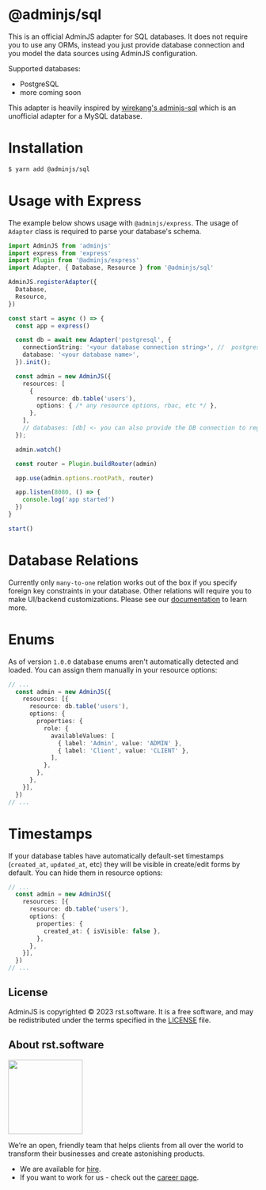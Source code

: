 # @adminjs/sql

This is an official AdminJS adapter for SQL databases. It does not require you to use any ORMs, instead you just provide database connection and you model the data sources using AdminJS configuration.

Supported databases:
- PostgreSQL
- more coming soon

This adapter is heavily inspired by [wirekang's adminjs-sql](https://github.com/wirekang/adminjs-sql) which is an unofficial adapter for a MySQL database.

# Installation

```bash
$ yarn add @adminjs/sql
```

# Usage with Express

The example below shows usage with `@adminjs/express`. The usage of `Adapter` class is required to parse your database's schema.

```typescript
import AdminJS from 'adminjs'
import express from 'express'
import Plugin from '@adminjs/express'
import Adapter, { Database, Resource } from '@adminjs/sql'

AdminJS.registerAdapter({
  Database,
  Resource,
})

const start = async () => {
  const app = express()

  const db = await new Adapter('postgresql', {
    connectionString: '<your database connection string>', //  postgresql://[user]:[password]@[netloc]:[port]/[dbname]
    database: '<your database name>',
  }).init();

  const admin = new AdminJS({
    resources: [
      {
        resource: db.table('users'),
        options: { /* any resource options, rbac, etc */ },
      },
    ],
    // databases: [db] <- you can also provide the DB connection to register all tables at once
  });

  admin.watch()

  const router = Plugin.buildRouter(admin)

  app.use(admin.options.rootPath, router)

  app.listen(8080, () => {
    console.log('app started')
  })
}

start()
```

# Database Relations

Currently only `many-to-one` relation works out of the box if you specify foreign key constraints in your database. Other relations will require you to make UI/backend customizations. Please see our [documentation](https://docs.adminjs.co) to learn more.

# Enums

As of version `1.0.0` database enums aren't automatically detected and loaded. You can assign them manually in your resource options:

```typescript
// ...
  const admin = new AdminJS({
    resources: [{
      resource: db.table('users'),
      options: {
        properties: {
          role: {
            availableValues: [
              { label: 'Admin', value: 'ADMIN' },
              { label: 'Client', value: 'CLIENT' },
            ],
          },
        },
      },
    }],
  })
// ...
```

# Timestamps

If your database tables have automatically default-set timestamps (`created_at`, `updated_at`, etc) they will be visible in create/edit forms by default. You can hide them in resource options:

```typescript
// ...
  const admin = new AdminJS({
    resources: [{
      resource: db.table('users'),
      options: {
        properties: {
          created_at: { isVisible: false },
        },
      },
    }],
  })
// ...
```

## License

AdminJS is copyrighted © 2023 rst.software. It is a free software, and may be redistributed under the terms specified in the [LICENSE](LICENSE.md) file.

## About rst.software

<img src="https://pbs.twimg.com/profile_images/1367119173604810752/dKVlj1YY_400x400.jpg" width=150>

We’re an open, friendly team that helps clients from all over the world to transform their businesses and create astonishing products.

* We are available for [hire](https://www.rst.software/estimate-your-project).
* If you want to work for us - check out the [career page](https://www.rst.software/join-us).
